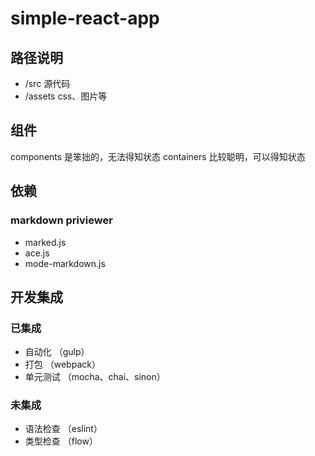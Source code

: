 # simple-react-app

## 路径说明
* /src 源代码
* /assets css、图片等

## 组件
components 是笨拙的，无法得知状态
containers 比较聪明，可以得知状态

## 依赖

### markdown priviewer
* marked.js
* ace.js
* mode-markdown.js

## 开发集成
### 已集成
* 自动化 （gulp）
* 打包 （webpack）
* 单元测试  （mocha、chai、sinon）

### 未集成
* 语法检查 （eslint）
* 类型检查  （flow）

